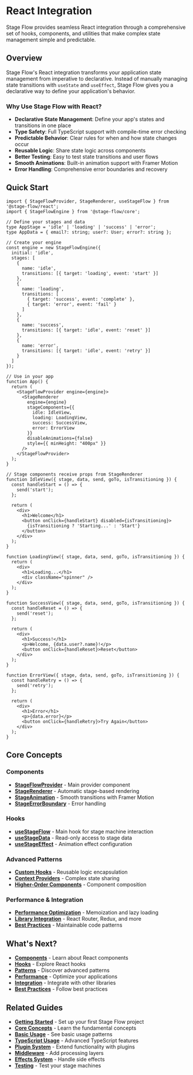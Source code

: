 # React Integration

Stage Flow provides seamless React integration through a comprehensive set of hooks, components, and utilities that make complex state management simple and predictable.

## Overview

Stage Flow's React integration transforms your application state management from imperative to declarative. Instead of manually managing state transitions with `useState` and `useEffect`, Stage Flow gives you a declarative way to define your application's behavior.

### Why Use Stage Flow with React?

- **Declarative State Management**: Define your app's states and transitions in one place
- **Type Safety**: Full TypeScript support with compile-time error checking
- **Predictable Behavior**: Clear rules for when and how state changes occur
- **Reusable Logic**: Share state logic across components
- **Better Testing**: Easy to test state transitions and user flows
- **Smooth Animations**: Built-in animation support with Framer Motion
- **Error Handling**: Comprehensive error boundaries and recovery

## Quick Start

```tsx
import { StageFlowProvider, StageRenderer, useStageFlow } from '@stage-flow/react';
import { StageFlowEngine } from '@stage-flow/core';

// Define your stages and data
type AppStage = 'idle' | 'loading' | 'success' | 'error';
type AppData = { email?: string; user?: User; error?: string };

// Create your engine
const engine = new StageFlowEngine({
  initial: 'idle',
  stages: [
    {
      name: 'idle',
      transitions: [{ target: 'loading', event: 'start' }]
    },
    {
      name: 'loading',
      transitions: [
        { target: 'success', event: 'complete' },
        { target: 'error', event: 'fail' }
      ]
    },
    {
      name: 'success',
      transitions: [{ target: 'idle', event: 'reset' }]
    },
    {
      name: 'error',
      transitions: [{ target: 'idle', event: 'retry' }]
    }
  ]
});

// Use in your app
function App() {
  return (
    <StageFlowProvider engine={engine}>
      <StageRenderer
        engine={engine}
        stageComponents={{
          idle: IdleView,
          loading: LoadingView,
          success: SuccessView,
          error: ErrorView
        }}
        disableAnimations={false}
        style={{ minHeight: "400px" }}
      />
    </StageFlowProvider>
  );
}

// Stage components receive props from StageRenderer
function IdleView({ stage, data, send, goTo, isTransitioning }) {
  const handleStart = () => {
    send('start');
  };
  
  return (
    <div>
      <h1>Welcome</h1>
      <button onClick={handleStart} disabled={isTransitioning}>
        {isTransitioning ? 'Starting...' : 'Start'}
      </button>
    </div>
  );
}

function LoadingView({ stage, data, send, goTo, isTransitioning }) {
  return (
    <div>
      <h1>Loading...</h1>
      <div className="spinner" />
    </div>
  );
}

function SuccessView({ stage, data, send, goTo, isTransitioning }) {
  const handleReset = () => {
    send('reset');
  };
  
  return (
    <div>
      <h1>Success!</h1>
      <p>Welcome, {data.user?.name}!</p>
      <button onClick={handleReset}>Reset</button>
    </div>
  );
}

function ErrorView({ stage, data, send, goTo, isTransitioning }) {
  const handleRetry = () => {
    send('retry');
  };
  
  return (
    <div>
      <h1>Error</h1>
      <p>{data.error}</p>
      <button onClick={handleRetry}>Try Again</button>
    </div>
  );
}
```

## Core Concepts

### Components
- **[StageFlowProvider](./components.md#stageflowprovider)** - Main provider component
- **[StageRenderer](./components.md#stagerenderer)** - Automatic stage-based rendering
- **[StageAnimation](./components.md#stageanimation)** - Smooth transitions with Framer Motion
- **[StageErrorBoundary](./components.md#stageerrorboundary)** - Error handling

### Hooks
- **[useStageFlow](./hooks.md#usestageflow)** - Main hook for stage machine interaction
- **[useStageData](./hooks.md#usestagedata)** - Read-only access to stage data
- **[useStageEffect](./hooks.md#usestageeffect)** - Animation effect configuration

### Advanced Patterns
- **[Custom Hooks](./patterns.md#custom-hooks)** - Reusable logic encapsulation
- **[Context Providers](./patterns.md#context-providers)** - Complex state sharing
- **[Higher-Order Components](./patterns.md#higher-order-components)** - Component composition

### Performance & Integration
- **[Performance Optimization](./performance.md)** - Memoization and lazy loading
- **[Library Integration](./integration.md)** - React Router, Redux, and more
- **[Best Practices](./best-practices.md)** - Maintainable code patterns

## What's Next?

- **[Components](./components.md)** - Learn about React components
- **[Hooks](./hooks.md)** - Explore React hooks
- **[Patterns](./patterns.md)** - Discover advanced patterns
- **[Performance](./performance.md)** - Optimize your applications
- **[Integration](./integration.md)** - Integrate with other libraries
- **[Best Practices](./best-practices.md)** - Follow best practices

## Related Guides

- **[Getting Started](/guide/getting-started)** - Set up your first Stage Flow project
- **[Core Concepts](/guide/core-concepts)** - Learn the fundamental concepts
- **[Basic Usage](/guide/basic-usage)** - See basic usage patterns
- **[TypeScript Usage](/guide/typescript-usage)** - Advanced TypeScript features
- **[Plugin System](/guide/plugin-system)** - Extend functionality with plugins
- **[Middleware](/guide/middleware)** - Add processing layers
- **[Effects System](/guide/effects-system)** - Handle side effects
- **[Testing](/guide/testing)** - Test your stage machines 